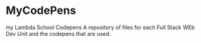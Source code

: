 # MyCodePens
my Lambda School Codepens
A repository of files for each Full Stack WEb Dev Unit and the codepens that are used.
